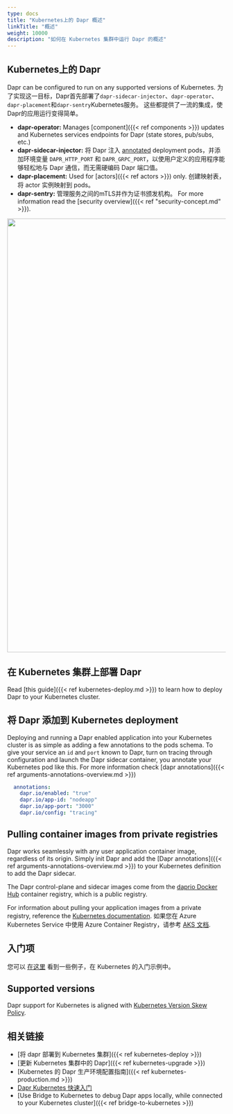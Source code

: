 ```yaml
---
type: docs
title: "Kubernetes上的 Dapr 概述"
linkTitle: "概述"
weight: 10000
description: "如何在 Kubernetes 集群中运行 Dapr 的概述"
---
```


## Kubernetes上的 Dapr

Dapr can be configured to run on any supported versions of Kubernetes. 为了实现这一目标，Dapr首先部署了`dapr-sidecar-injector`、`dapr-operator`、`dapr-placement`和`dapr-sentry`Kubernetes服务。 这些都提供了一流的集成，使Dapr的应用运行变得简单。
- **dapr-operator:** Manages [component]({{< ref components >}}) updates and Kubernetes services endpoints for Dapr (state stores, pub/subs, etc.)
- **dapr-sidecar-injector:** 将 Dapr 注入 [annotated](#adding-dapr-to-a-kubernetes-deployment) deployment pods，并添加环境变量 `DAPR_HTTP_PORT` 和 `DAPR_GRPC_PORT`，以使用户定义的应用程序能够轻松地与 Dapr 通信，而无需硬编码 Dapr 端口值。
- **dapr-placement:** Used for [actors]({{< ref actors >}}) only. 创建映射表，将 actor 实例映射到 pods。
- **dapr-sentry:** 管理服务之间的mTLS并作为证书颁发机构。 For more information read the [security overview]({{< ref "security-concept.md" >}}).

<img src="/images/overview_kubernetes.png" width=1000>

## 在 Kubernetes 集群上部署 Dapr

Read [this guide]({{< ref kubernetes-deploy.md >}}) to learn how to deploy Dapr to your Kubernetes cluster.

## 将 Dapr 添加到 Kubernetes deployment

Deploying and running a Dapr enabled application into your Kubernetes cluster is as simple as adding a few annotations to the pods schema. To give your service an `id` and `port` known to Dapr, turn on tracing through configuration and launch the Dapr sidecar container, you annotate your Kubernetes pod like this. For more information check  [dapr annotations]({{< ref arguments-annotations-overview.md >}})

```yml
  annotations:
    dapr.io/enabled: "true"
    dapr.io/app-id: "nodeapp"
    dapr.io/app-port: "3000"
    dapr.io/config: "tracing"
```

## Pulling container images from private registries

Dapr works seamlessly with any user application container image, regardless of its origin. Simply init Dapr and add the [Dapr annotations]({{< ref arguments-annotations-overview.md >}}) to your Kubernetes definition to add the Dapr sidecar.

The Dapr control-plane and sidecar images come from the [daprio Docker Hub](https://hub.docker.com/u/daprio) container registry, which is a public registry.

For information about pulling your application images from a private registry, reference the [Kubernetes documentation](https://kubernetes.io/docs/tasks/configure-pod-container/pull-image-private-registry/). 如果您在 Azure Kubernetes Service 中使用 Azure Container Registry，请参考 [AKS 文档](https://docs.microsoft.com/azure/aks/cluster-container-registry-integration).

## 入门项

您可以 [在这里](https://github.com/dapr/quickstarts/tree/master/tutorials/hello-kubernetes) 看到一些例子，在 Kubernetes 的入门示例中。

## Supported versions
Dapr support for Kubernetes is aligned with [Kubernetes Version Skew Policy](https://kubernetes.io/releases/version-skew-policy).

## 相关链接

- [将 dapr 部署到 Kubernetes 集群]({{< ref kubernetes-deploy >}})
- [更新 Kubernetes 集群中的 Dapr]({{< ref kubernetes-upgrade >}})
- [Kubernetes 的 Dapr 生产环境配置指南]({{< ref kubernetes-production.md >}})
- [Dapr Kubernetes 快速入门](https://github.com/dapr/quickstarts/tree/master/tutorials/hello-kubernetes)
- [Use Bridge to Kubernetes to debug Dapr apps locally, while connected to your Kubernetes cluster]({{< ref bridge-to-kubernetes >}})
